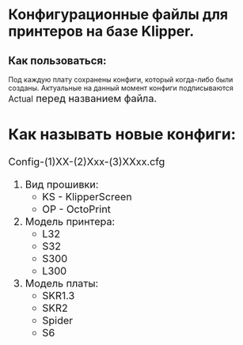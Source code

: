 # Конфигурационные файлы для принтеров на базе Klipper.
## Как пользоваться:
Под каждую плату сохранены конфиги, который когда-либо были созданы.
Актуальные на данный момент конфиги подписываются <big>Actual<big> перед названием файла.
## Как называть новые конфиги:
  
  Config-(1)XX-(2)Xxx-(3)XXxx.cfg
  
1) Вид прошивки:
    - KS - KlipperScreen
    - OP - OctoPrint
2) Модель принтера:
    - L32
    - S32
    - S300
    - L300
3) Модель платы:
    - SKR1.3
    - SKR2
    - Spider
    - S6
